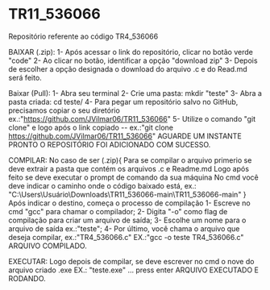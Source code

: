 # TR11_536066
Repositório referente ao código TR4_536066

BAIXAR (.zip):
1-  Após acessar o link do repositório, clicar no botão verde "code"
2-  Ao clicar no botão, identificar a opção "download zip"
3-  Depois de escolher a opção designada o download do arquivo .c e do Read.md será feito.

Baixar (Pull):
1-  Abra seu terminal
2-  Crie uma pasta: mkdir "teste"
3-  Abra a pasta criada: cd teste/
4-  Para pegar um repositório salvo no GitHub, precisamos copiar o seu diretório ex.:"https://github.com/JVilmar06/TR11_536066"
5-  Utilize o comando "git clone" e logo após o link copiado
--  ex.:"git clone https://github.com/JVilmar06/TR11_536066"
AGUARDE UM INSTANTE
PRONTO O REPOSITÓRIO FOI ADICIONADO COM SUCESSO.

COMPILAR:
No caso de ser (.zip){
Para se compilar o arquivo primerio se deve extrair a pasta que contém os arquivos .c e Readme.md
Logo após feito se deve executar o prompt de comando da sua máquina
No cmd você deve indicar o caminho onde o código baixado está, ex.: "C:\Users\Usuário\Downloads\TR11_536066-main\TR11_536066-main"
}
Após indicar o destino, começa o processo de compilação
1-  Escreve no cmd "gcc" para chamar o compilador;
2-  Digita "-o" como flag de compilação para criar um arquivo de saída;
3-  Escolhe um nome para o arquivo de saída ex.:"teste";
4-  Por último, você chama o arquivo que deseja compilar, ex.:"TR4_536066.c"
EX.:"gcc -o teste TR4_536066.c"
ARQUIVO COMPILADO.

EXECUTAR:
Logo depois de compilar, se deve escrever no cmd o nove do arquivo criado .exe
EX.: "teste.exe" ... press enter
ARQUIVO EXECUTADO E RODANDO.
